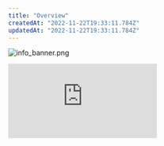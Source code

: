 ```yaml
---
title: "Overview"
createdAt: "2022-11-22T19:33:11.784Z"
updatedAt: "2022-11-22T19:33:11.784Z"
---
```


<Head>
  <meta
    property="og:image"
    content="https://files.readme.io/2b27c1b-info_banner.png"
  />
</Head>

![](https://files.readme.io/2b27c1b-info_banner.png "info_banner.png")

<div className="video-container">
  <iframe
    src="https://www.youtube.com/embed/4zLgo0iP6MI"
    title="YouTube video player"
    frameborder="0"
    allow="accelerometer; autoplay; clipboard-write; encrypted-media; gyroscope; picture-in-picture"
    allowfullscreen
  ></iframe>
</div>
